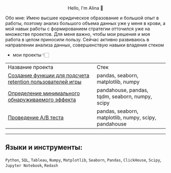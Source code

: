 <div id="header" align="center"
    <h1> Hello, I'm Alina 👋 </h1>
</div>

Обо мне:
Имею высшее юридическое образование и большой опыт в работы, поэтому анализ большого объема данных уже у меня в крови, а мой навык работы с формированием стратегии отточился уже на множестве проектов. Для меня важно,  чтобы мои решения и моя работа в целом приносили пользу. Сейчас активно развиваюсь в направлении анализа данных, совершенствую навыки владения стеком
- мои проекты 👇🏻


<table>
    <tr>
        <td>Название проекта</td>
        <td>Стек</td>
    </tr>
    <tr>
        <td> <a href="https://github.com/AlinaM234/Retention/blob/main/%D0%A4%D0%BE%D1%80%D0%BC%D1%83%D0%BB%D0%B0%20%D1%80%D0%B0%D1%81%D1%87%D0%B5%D1%82%D0%B0%20retention.ipynb">Создание функции для подсчета retention пользователей игры </a> </td>
        <td>pandas, seaborn, matplotlib, numpy</td>
    </tr>
    <tr>
        <td><a href="https://github.com/AlinaM234/Sample-size-MDE/blob/main/Sample%20size%20MDE.ipynb">Определение минимального обнаруживаемого эффекта</a> </td>
        <td>pandahouse, pandas, tqdm, seaborn, numpy, scipy</td>
    </tr>
    <tr>
        <td><a href="https://github.com/AlinaM234/AB-test/blob/main/AB%20test.ipynb">Проведение A/B теста</a></td>
        <td>pandas, seaborn, matplotlib, numpy, scipy, pandahouse</td>
    </tr>
</table>


---
## Языки и инструменты:
`Python`, `SQL`, `Tableau`, `Numpy`, `Matplotlib`, `Seaborn`, `Pandas`, `ClickHouse`, `Scipy`, `Jupyter Notebook`, `Redash`


<!--
**AlinaM234/AlinaM234** is a ✨ _special_ ✨ repository because its `README.md` (this file) appears on your GitHub profile.

Here are some ideas to get you started:

- 🔭 I’m currently working on ...
- 🌱 I’m currently learning ...
- 👯 I’m looking to collaborate on ...
- 🤔 I’m looking for help with ...
- 💬 Ask me about ...
- 📫 How to reach me: ...
- 😄 Pronouns: ...
- ⚡ Fun fact: ...
-->
